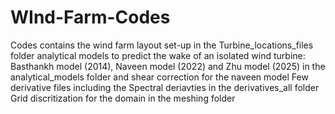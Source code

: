 # WInd-Farm-Codes


Codes contains the wind farm layout set-up in the Turbine_locations_files folder 
analytical models to predict the wake of an isolated wind turbine: Basthankh model (2014), Naveen model (2022) and Zhu model (2025) in the analytical_models folder and shear correction for the naveen model 
Few derivative files including the Spectral deriavties in the derivatives_all folder
Grid discritization for the domain in the meshing folder
